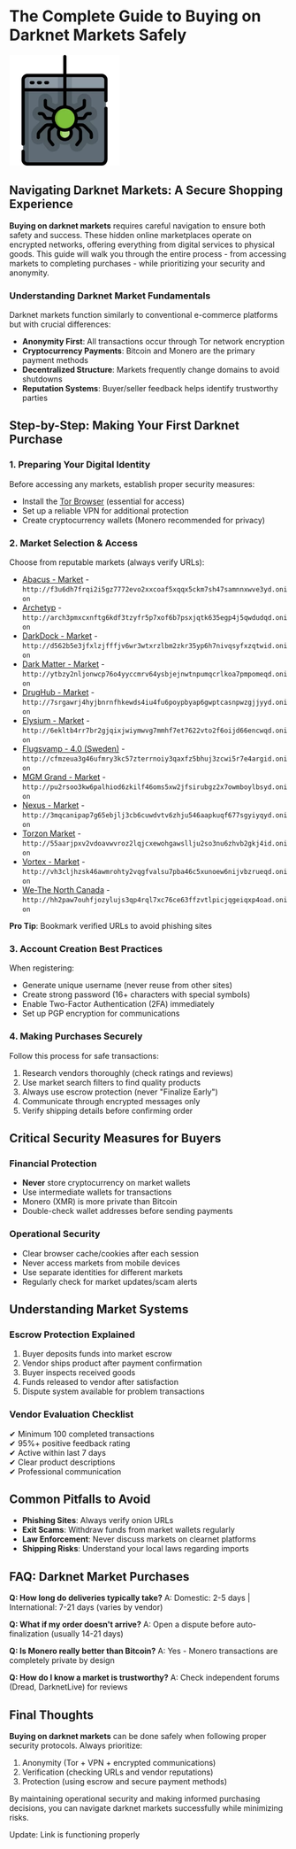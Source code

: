 # The Complete Guide to Buying on Darknet Markets Safely

<img src="/portfolio/segment.webp" width="200">

## Navigating Darknet Markets: A Secure Shopping Experience

**Buying on darknet markets** requires careful navigation to ensure both safety and success. These hidden online marketplaces operate on encrypted networks, offering everything from digital services to physical goods. This guide will walk you through the entire process - from accessing markets to completing purchases - while prioritizing your security and anonymity.

### Understanding Darknet Market Fundamentals

Darknet markets function similarly to conventional e-commerce platforms but with crucial differences:

- **Anonymity First**: All transactions occur through Tor network encryption
- **Cryptocurrency Payments**: Bitcoin and Monero are the primary payment methods
- **Decentralized Structure**: Markets frequently change domains to avoid shutdowns
- **Reputation Systems**: Buyer/seller feedback helps identify trustworthy parties

## Step-by-Step: Making Your First Darknet Purchase

### 1. Preparing Your Digital Identity

Before accessing any markets, establish proper security measures:

- Install the [Tor Browser](https://www.torproject.org/download/) (essential for access)
- Set up a reliable VPN for additional protection
- Create cryptocurrency wallets (Monero recommended for privacy)

### 2. Market Selection & Access

Choose from reputable markets (always verify URLs):

*   [Abacus - Market](http://f3u6dh7frqi2i5gz7772evo2xxcoaf5xqqx5ckm7sh47samnnxwve3yd.onion) - `http://f3u6dh7frqi2i5gz7772evo2xxcoaf5xqqx5ckm7sh47samnnxwve3yd.onion`
*   [Archetyp](@archetyp) - `http://arch3pmxcxnftg6kdf3tzyfr5p7xof6b7psxjqtk635egp4j5qwdudqd.onion`
*   [DarkDock - Market](http://d562b5e3jfxlzjfffjv6wr3wtxrzlbm2zkr35yp6h7nivqsyfxzqtwid.onion) - `http://d562b5e3jfxlzjfffjv6wr3wtxrzlbm2zkr35yp6h7nivqsyfxzqtwid.onion`
*   [Dark Matter - Market](http://ytbzy2nljonwcp76o4yyccmrv64ysbjejnwtnpumqcrlkoa7pmpomeqd.onion) - `http://ytbzy2nljonwcp76o4yyccmrv64ysbjejnwtnpumqcrlkoa7pmpomeqd.onion`
*   [DrugHub - Market](http://7srgawrj4hyjbnrnfhkewds4iu4fu6poypbyap6gwptcasnpwzgjjyyd.onion) - `http://7srgawrj4hyjbnrnfhkewds4iu4fu6poypbyap6gwptcasnpwzgjjyyd.onion`
*   [Elysium - Market](http://6ekltb4rr7br2gjqixjwiymwvg7mmhf7et7622vto2f6oijd66encwqd.onion) - `http://6ekltb4rr7br2gjqixjwiymwvg7mmhf7et7622vto2f6oijd66encwqd.onion`
*   [Flugsvamp - 4.0 (Sweden)](http://cfmzeua3g46ufmry3kc57zterrnoiy3qaxfz5bhuj3zcwi5r7e4argid.onion) - `http://cfmzeua3g46ufmry3kc57zterrnoiy3qaxfz5bhuj3zcwi5r7e4argid.onion`
*   [MGM Grand - Market](http://pu2rsoo3kw6palhiod6zkilf46oms5xw2jfsirubgz2x7owmboylbsyd.onion) - `http://pu2rsoo3kw6palhiod6zkilf46oms5xw2jfsirubgz2x7owmboylbsyd.onion`
*   [Nexus - Market](http://3mqcanipap7g65ebjlj3cb6cuwdvtv6zhju546aapkuqf677sgyiyqyd.onion) - `http://3mqcanipap7g65ebjlj3cb6cuwdvtv6zhju546aapkuqf677sgyiyqyd.onion`
*   [Torzon Market](http://55aarjpxv2vdoavwvroz2lqjcxewohgawsllju2so3nu6zhvb2gkj4id.onion) - `http://55aarjpxv2vdoavwvroz2lqjcxewohgawsllju2so3nu6zhvb2gkj4id.onion`
*   [Vortex - Market](http://vh3cljhzsk46awmrohty2vqgfvalsu7pba46c5xunoew6nijvbzrueqd.onion) - `http://vh3cljhzsk46awmrohty2vqgfvalsu7pba46c5xunoew6nijvbzrueqd.onion`
*   [We-The North Canada](http://hh2paw7ouhfjozylujs3qp4rql7xc76ce63ffzvtlpicjqgeiqxp4oad.onion) - `http://hh2paw7ouhfjozylujs3qp4rql7xc76ce63ffzvtlpicjqgeiqxp4oad.onion`

**Pro Tip**: Bookmark verified URLs to avoid phishing sites

### 3. Account Creation Best Practices

When registering:

- Generate unique username (never reuse from other sites)
- Create strong password (16+ characters with special symbols)
- Enable Two-Factor Authentication (2FA) immediately
- Set up PGP encryption for communications

### 4. Making Purchases Securely

Follow this process for safe transactions:

1. Research vendors thoroughly (check ratings and reviews)
2. Use market search filters to find quality products
3. Always use escrow protection (never "Finalize Early")
4. Communicate through encrypted messages only
5. Verify shipping details before confirming order

## Critical Security Measures for Buyers

### Financial Protection

- **Never** store cryptocurrency on market wallets
- Use intermediate wallets for transactions
- Monero (XMR) is more private than Bitcoin
- Double-check wallet addresses before sending payments

### Operational Security

- Clear browser cache/cookies after each session
- Never access markets from mobile devices
- Use separate identities for different markets
- Regularly check for market updates/scam alerts

## Understanding Market Systems

### Escrow Protection Explained

1. Buyer deposits funds into market escrow
2. Vendor ships product after payment confirmation
3. Buyer inspects received goods
4. Funds released to vendor after satisfaction
5. Dispute system available for problem transactions

### Vendor Evaluation Checklist

✔ Minimum 100 completed transactions  
✔ 95%+ positive feedback rating  
✔ Active within last 7 days  
✔ Clear product descriptions  
✔ Professional communication  

## Common Pitfalls to Avoid

- **Phishing Sites**: Always verify onion URLs
- **Exit Scams**: Withdraw funds from market wallets regularly
- **Law Enforcement**: Never discuss markets on clearnet platforms
- **Shipping Risks**: Understand your local laws regarding imports

## FAQ: Darknet Market Purchases

**Q: How long do deliveries typically take?**
A: Domestic: 2-5 days | International: 7-21 days (varies by vendor)

**Q: What if my order doesn't arrive?**
A: Open a dispute before auto-finalization (usually 14-21 days)

**Q: Is Monero really better than Bitcoin?**
A: Yes - Monero transactions are completely private by design

**Q: How do I know a market is trustworthy?**
A: Check independent forums (Dread, DarknetLive) for reviews

## Final Thoughts

**Buying on darknet markets** can be done safely when following proper security protocols. Always prioritize:

1. Anonymity (Tor + VPN + encrypted communications)
2. Verification (checking URLs and vendor reputations)
3. Protection (using escrow and secure payment methods)

By maintaining operational security and making informed purchasing decisions, you can navigate darknet markets successfully while minimizing risks.

Update: Link is functioning properly